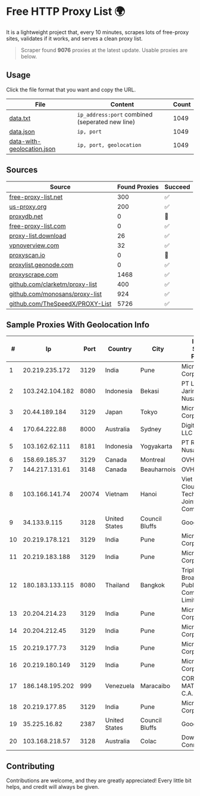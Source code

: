 
# Free HTTP Proxy List 🌍

It is a lightweight project that, every 10 minutes, scrapes lots of free-proxy sites, validates if it works, and serves a clean proxy list.


> Scraper found **9076** proxies at the latest update. Usable proxies are below.

## Usage

Click the file format that you want and copy the URL.


|File|Content|Count|
|----|-------|-----|
|[data.txt](https://raw.githubusercontent.com/themiralay/Proxy-List-World/master/data.txt)|`ip_address:port` combined (seperated new line)|1049|
|[data.json](https://raw.githubusercontent.com/themiralay/Proxy-List-World/master/data.json)|`ip, port`|1049|
|[data-with-geolocation.json](https://raw.githubusercontent.com/themiralay/Proxy-List-World/master/data-with-geolocation.json)|`ip, port, geolocation`|1049|

## Sources

|Source|Found Proxies|Succeed|
|------|-------------|-------|
|[free-proxy-list.net](https://free-proxy-list.net)|300|✅|
|[us-proxy.org](https://www.us-proxy.org)|200|✅|
|[proxydb.net](http://proxydb.net)|0|🚫|
|[free-proxy-list.com](https://free-proxy-list.com/?page=&port=&type%5B%5D=http&type%5B%5D=https&up_time=0&search=Search)|0|✅|
|[proxy-list.download](https://www.proxy-list.download/HTTP)|26|✅|
|[vpnoverview.com](https://vpnoverview.com/privacy/anonymous-browsing/free-proxy-servers)|32|✅|
|[proxyscan.io](https://www.proxyscan.io)|0|🚫|
|[proxylist.geonode.com](https://proxylist.geonode.com/api/proxy-list?limit=300&page=1&sort_by=lastChecked&sort_type=desc&protocols=http,https)|0|✅|
|[proxyscrape.com](https://api.proxyscrape.com/v2/?request=displayproxies&protocol=http&timeout=10000&country=all&ssl=all&anonymity=all)|1468|✅|
|[github.com/clarketm/proxy-list](https://raw.githubusercontent.com/clarketm/proxy-list/master/proxy-list-raw.txt)|400|✅|
|[github.com/monosans/proxy-list](https://raw.githubusercontent.com/monosans/proxy-list/main/proxies/http.txt)|924|✅|
|[github.com/TheSpeedX/PROXY-List](https://raw.githubusercontent.com/TheSpeedX/PROXY-List/master/http.txt)|5726|✅|


## Sample Proxies With Geolocation Info

|#|Ip|Port|Country|City|Internet Service Provider|
|-|--|----|-------|----|-------------------------|
|1|20.219.235.172|3129|India|Pune|Microsoft Corporation|
|2|103.242.104.182|8080|Indonesia|Bekasi|PT Lintas Jaringan Nusantara|
|3|20.44.189.184|3129|Japan|Tokyo|Microsoft Corporation|
|4|170.64.222.88|8000|Australia|Sydney|DigitalOcean, LLC|
|5|103.162.62.111|8181|Indonesia|Yogyakarta|PT Ring Media Nusantara|
|6|158.69.185.37|3129|Canada|Montreal|OVH SAS|
|7|144.217.131.61|3148|Canada|Beauharnois|OVH Hosting|
|8|103.166.141.74|20074|Vietnam|Hanoi|Viet NAM Cloud Technology Joint Stock Company|
|9|34.133.9.115|3128|United States|Council Bluffs|Google LLC|
|10|20.219.178.121|3129|India|Pune|Microsoft Corporation|
|11|20.219.183.188|3129|India|Pune|Microsoft Corporation|
|12|180.183.133.115|8080|Thailand|Bangkok|Triple T Broadband Public Company Limited|
|13|20.204.214.23|3129|India|Pune|Microsoft Corporation|
|14|20.204.212.45|3129|India|Pune|Microsoft Corporation|
|15|20.219.177.73|3129|India|Pune|Microsoft Corporation|
|16|20.219.180.149|3129|India|Pune|Microsoft Corporation|
|17|186.148.195.202|999|Venezuela|Maracaibo|CORPORACION MATRIX TV, C.A.|
|18|20.219.177.85|3129|India|Pune|Microsoft Corporation|
|19|35.225.16.82|2387|United States|Council Bluffs|Google LLC|
|20|103.168.218.57|3128|Australia|Colac|Downstream Connect|



## Contributing

Contributions are welcome, and they are greatly appreciated! Every
little bit helps, and credit will always be given.

